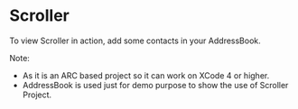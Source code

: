 Scroller
========

To view Scroller in action, add some contacts in your AddressBook.

Note: 
- As it is an ARC based project so it can work on XCode 4 or higher.
- AddressBook is used just for demo purpose to show the use of Scroller Project.

[we]:http://www.raweng.com
[raw engineering]:http://www.raweng.com